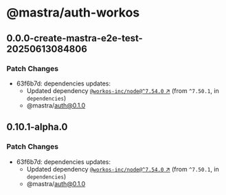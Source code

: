 # @mastra/auth-workos

## 0.0.0-create-mastra-e2e-test-20250613084806

### Patch Changes

- 63f6b7d: dependencies updates:
  - Updated dependency [`@workos-inc/node@^7.54.0` ↗︎](https://www.npmjs.com/package/@workos-inc/node/v/7.54.0) (from `^7.50.1`, in `dependencies`)
  - @mastra/auth@0.1.0

## 0.10.1-alpha.0

### Patch Changes

- 63f6b7d: dependencies updates:
  - Updated dependency [`@workos-inc/node@^7.54.0` ↗︎](https://www.npmjs.com/package/@workos-inc/node/v/7.54.0) (from `^7.50.1`, in `dependencies`)
  - @mastra/auth@0.1.0
